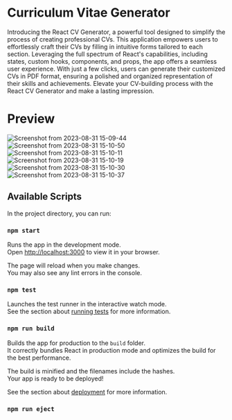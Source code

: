 # Curriculum Vitae Generator

Introducing the React CV Generator, a powerful tool designed to simplify the process of creating professional CVs. This application empowers users to effortlessly craft their CVs by filling in intuitive forms tailored to each section. Leveraging the full spectrum of React's capabilities, including states, custom hooks, components, and props, the app offers a seamless user experience. With just a few clicks, users can generate their customized CVs in PDF format, ensuring a polished and organized representation of their skills and achievements. Elevate your CV-building process with the React CV Generator and make a lasting impression.

# Preview

![Screenshot from 2023-08-31 15-09-44](https://github.com/rncs92/rncs92/assets/123461096/983399c0-3310-4351-998c-19fad15c5865)
![Screenshot from 2023-08-31 15-10-50](https://github.com/rncs92/rncs92/assets/123461096/ef3b3825-af72-4750-84cb-e67d8cf657cd)
![Screenshot from 2023-08-31 15-10-11](https://github.com/rncs92/rncs92/assets/123461096/2414e4eb-e5bd-4aeb-9919-87072b818f0d)
![Screenshot from 2023-08-31 15-10-19](https://github.com/rncs92/rncs92/assets/123461096/e0ae7f84-d1cd-4366-bf70-dbdbf4c928e9)
![Screenshot from 2023-08-31 15-10-30](https://github.com/rncs92/rncs92/assets/123461096/26cb070a-ceb9-4ee5-b1f1-b60573d0975d)
![Screenshot from 2023-08-31 15-10-37](https://github.com/rncs92/rncs92/assets/123461096/feed1896-7db5-43a6-9103-7e6ffc33599b)

## Available Scripts

In the project directory, you can run:

### `npm start`

Runs the app in the development mode.\
Open [http://localhost:3000](http://localhost:3000) to view it in your browser.

The page will reload when you make changes.\
You may also see any lint errors in the console.

### `npm test`

Launches the test runner in the interactive watch mode.\
See the section about [running tests](https://facebook.github.io/create-react-app/docs/running-tests) for more information.

### `npm run build`

Builds the app for production to the `build` folder.\
It correctly bundles React in production mode and optimizes the build for the best performance.

The build is minified and the filenames include the hashes.\
Your app is ready to be deployed!

See the section about [deployment](https://facebook.github.io/create-react-app/docs/deployment) for more information.

### `npm run eject`
